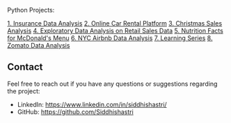 Python Projects:

[1. Insurance Data Analysis](https://github.com/Siddhishastri/Python_Projects/tree/main/Zomato_Data_Analysis)
[2. Online Car Rental Platform]()
[3. Christmas Sales Analysis]()
[4. Exploratory Data Analysis on Retail Sales Data]()
[5. Nutrition Facts for McDonald's Menu]()
[6. NYC Airbnb Data Analysis]()
[7. Learning Series]()
[8. Zomato Data Analysis]()

## Contact

Feel free to reach out if you have any questions or suggestions regarding the project:

+ LinkedIn: https://www.linkedin.com/in/siddhishastri/
+ GitHub: https://github.com/Siddhishastri
